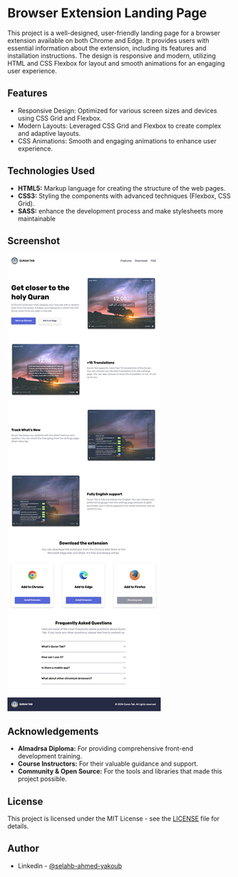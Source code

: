 # Browser Extension Landing Page
This project is a well-designed, user-friendly landing page for a browser extension available on both Chrome and Edge. It provides users with essential information about the extension, including its features and installation instructions. The design is responsive and modern, utilizing HTML and CSS Flexbox for layout and smooth animations for an engaging user experience.
## Features

- Responsive Design: Optimized for various screen sizes and devices using CSS Grid and Flexbox.
- Modern Layouts: Leveraged CSS Grid and Flexbox to create complex and adaptive layouts.
- CSS Animations: Smooth and engaging animations to enhance user experience.

## Technologies Used

- **HTML5:** Markup language for creating the structure of the web pages.
- **CSS3:** Styling the components with advanced techniques (Flexbox, CSS Grid).
- **SASS:** enhance the development process and make stylesheets more maintainable

## Screenshot
![](screenshot.png)

## Acknowledgements
- **Almadrsa Diploma:** For providing comprehensive front-end development training.
- **Course Instructors:** For their valuable guidance and support.
- **Community & Open Source:** For the tools and libraries that made this project possible.

## License
This project is licensed under the MIT License - see the [LICENSE](/LICENSE) file for details.

## Author
- Linkedin - [@selahb-ahmed-yakoub](https://www.linkedin.com/in/selhab-ahmed-yakoub/)
